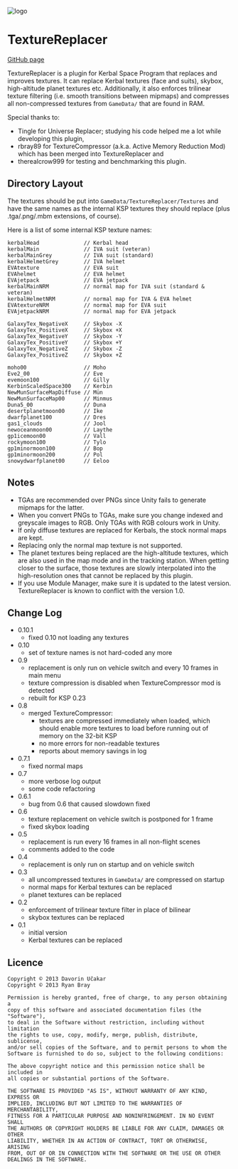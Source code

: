 ![logo](http://i.imgur.com/ZljAQdy.jpg)

TextureReplacer
===============

[GitHub page](http://github.com/ducakar/VegaTech)

TextureReplacer is a plugin for Kerbal Space Program that replaces and improves
textures. It can replace Kerbal textures (face and suits), skybox, high-altitude
planet textures etc. Additionally, it also enforces trilinear texture filtering
(i.e. smooth transitions between mipmaps) and compresses all non-compressed
textures from `GameData/` that are found in RAM.

Special thanks to:
* Tingle for Universe Replacer; studying his code helped me a lot while
  developing this plugin,
* rbray89 for TextureCompressor (a.k.a. Active Memory Reduction Mod) which has
  been merged into TextureReplacer and
* therealcrow999 for testing and benchmarking this plugin.


Directory Layout
----------------
The textures should be put into `GameData/TextureReplacer/Textures` and have the
same names as the internal KSP textures they should replace (plus .tga/.png/.mbm
extensions, of course).

Here is a list of some internal KSP texture names:

    kerbalHead              // Kerbal head
    kerbalMain              // IVA suit (veteran)
    kerbalMainGrey          // IVA suit (standard)
    kerbalHelmetGrey        // IVA helmet
    EVAtexture              // EVA suit
    EVAhelmet               // EVA helmet
    EVAjetpack              // EVA jetpack
    kerbalMainNRM           // normal map for IVA suit (standard & veteran)
    kerbalHelmetNRM         // normal map for IVA & EVA helmet
    EVAtextureNRM           // normal map for EVA suit
    EVAjetpackNRM           // normal map for EVA jetpack

    GalaxyTex_NegativeX     // Skybox -X
    GalaxyTex_PositiveX     // Skybox +X
    GalaxyTex_NegativeY     // Skybox -Y
    GalaxyTex_PositiveY     // Skybox +Y
    GalaxyTex_NegativeZ     // Skybox -Z
    GalaxyTex_PositiveZ     // Skybox +Z

    moho00                  // Moho
    Eve2_00                 // Eve
    evemoon100              // Gilly
    KerbinScaledSpace300    // Kerbin
    NewMunSurfaceMapDiffuse // Mün
    NewMunSurfaceMap00      // Minmus
    Duna5_00                // Duna
    desertplanetmoon00      // Ike
    dwarfplanet100          // Dres
    gas1_clouds             // Jool
    newoceanmoon00          // Laythe
    gp1icemoon00            // Vall
    rockymoon100            // Tylo
    gp1minormoon100         // Bop
    gp1minormoon200         // Pol
    snowydwarfplanet00      // Eeloo


Notes
-----
* TGAs are recommended over PNGs since Unity fails to generate mipmaps for the
  latter.
* When you convert PNGs to TGAs, make sure you change indexed and greyscale
  images to RGB. Only TGAs with RGB colours work in Unity.
* If only diffuse textures are replaced for Kerbals, the stock normal maps are
  kept.
* Replacing only the normal map texture is not supported.
* The planet textures being replaced are the high-altitude textures, which are
  also used in the map mode and in the tracking station. When getting closer to
  the surface, those textures are slowly interpolated into the high-resolution
  ones that cannot be replaced by this plugin.
* If you use Module Manager, make sure it is updated to the latest version.
  TextureReplacer is known to conflict with the version 1.0.


Change Log
----------
* 0.10.1
    - fixed 0.10 not loading any textures
* 0.10
    - set of texture names is not hard-coded any more
* 0.9
    - replacement is only run on vehicle switch and every 10 frames in main menu
    - texture compression is disabled when TextureCompressor mod is detected
    - rebuilt for KSP 0.23
* 0.8
    - merged TextureCompressor:
        + textures are compressed immediately when loaded, which should enable
          more textures to load before running out of memory on the 32-bit KSP
        + no more errors for non-readable textures
        + reports about memory savings in log
* 0.7.1
    - fixed normal maps
* 0.7
    - more verbose log output
    - some code refactoring
* 0.6.1
    - bug from 0.6 that caused slowdown fixed
* 0.6
    - texture replacement on vehicle switch is postponed for 1 frame
    - fixed skybox loading
* 0.5
    - replacement is run every 16 frames in all non-flight scenes
    - comments added to the code
* 0.4
    - replacement is only run on startup and on vehicle switch
* 0.3
    - all uncompressed textures in `GameData/` are compressed on startup
    - normal maps for Kerbal textures can be replaced
    - planet textures can be replaced
* 0.2
    - enforcement of trilinear texture filter in place of bilinear
    - skybox textures can be replaced
* 0.1
    - initial version
    - Kerbal textures can be replaced


Licence
-------
    Copyright © 2013 Davorin Učakar
    Copyright © 2013 Ryan Bray

    Permission is hereby granted, free of charge, to any person obtaining a
    copy of this software and associated documentation files (the "Software"),
    to deal in the Software without restriction, including without limitation
    the rights to use, copy, modify, merge, publish, distribute, sublicense,
    and/or sell copies of the Software, and to permit persons to whom the
    Software is furnished to do so, subject to the following conditions:

    The above copyright notice and this permission notice shall be included in
    all copies or substantial portions of the Software.

    THE SOFTWARE IS PROVIDED "AS IS", WITHOUT WARRANTY OF ANY KIND, EXPRESS OR
    IMPLIED, INCLUDING BUT NOT LIMITED TO THE WARRANTIES OF MERCHANTABILITY,
    FITNESS FOR A PARTICULAR PURPOSE AND NONINFRINGEMENT. IN NO EVENT SHALL
    THE AUTHORS OR COPYRIGHT HOLDERS BE LIABLE FOR ANY CLAIM, DAMAGES OR OTHER
    LIABILITY, WHETHER IN AN ACTION OF CONTRACT, TORT OR OTHERWISE, ARISING
    FROM, OUT OF OR IN CONNECTION WITH THE SOFTWARE OR THE USE OR OTHER
    DEALINGS IN THE SOFTWARE.
